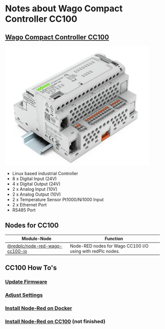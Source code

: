 # Notes about Wago Compact Controller CC100

## [Wago Compact Controller CC100](https://www.wago.com/global/plcs-%E2%80%93-controllers/compact-controller-100/p/751-9301)

![image info](images/cc100.png)

- Linux based industrial Controller
- 8 x Digital Input (24V)
- 4 x Digital Output (24V)
- 2 x Analog Input (10V)
- 2 x Analog Output (10V)
- 2 x Temperature Sensor Pt1000/Ni1000 Input
- 2 x Ethernet Port
- RS485 Port

## Nodes for CC100

|Module-Node|Function|
|---|---|
|[@redplc/node-red-wago-cc100-io](https://www.npmjs.com/package/@redplc/node-red-wago-cc100-io)|Node-RED nodes for Wago CC100 I/O using with redPlc nodes.|

## CC100 How To's
### [Update Firmware](UpdateFirmware.md)
### [Adjust Settings](AdjustSettings.md)
### [Install Node-Red on Docker](InstallNodeRedDocker.md)
### [Install Node-Red on CC100](InstallNodeRed.md) (not finished)

